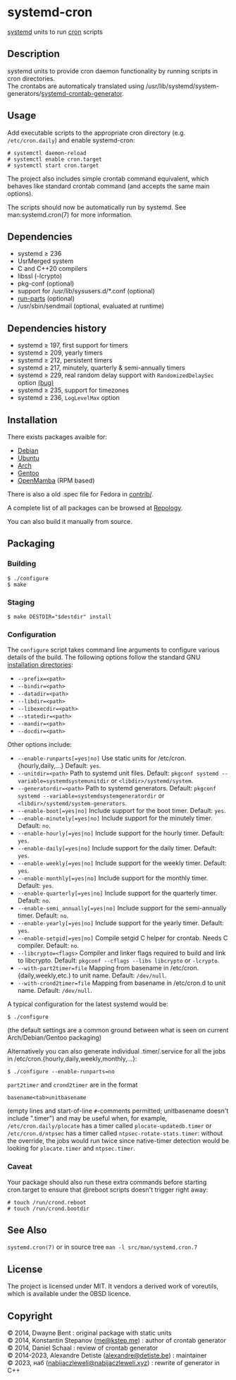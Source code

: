 systemd-cron
================
[systemd][1] units to run [cron][2] scripts

Description
---------------
systemd units to provide cron daemon functionality by running scripts in cron directories.  
The crontabs are automaticaly translated using /usr/lib/systemd/system-generators/[systemd-crontab-generator][6].

Usage
---------
Add executable scripts to the appropriate cron directory (e.g. `/etc/cron.daily`) and enable systemd-cron:

    # systemctl daemon-reload
    # systemctl enable cron.target
    # systemctl start cron.target

The project also includes simple crontab command equivalent, which behaves like standard crontab command (and accepts the same main options).

The scripts should now be automatically run by systemd. See man:systemd.cron(7) for more information.

Dependencies
----------------
* systemd ≥ 236
* UsrMerged system
* C and C++20 compilers
* libssl (-lcrypto)
* pkg-conf (optional)
* support for /usr/lib/sysusers.d/*.conf (optional)
* [run-parts][3] (optional)
* /usr/sbin/sendmail (optional, evaluated at runtime)

Dependencies history
------------------------
* systemd ≥ 197, first support for timers
* systemd ≥ 209, yearly timers
* systemd ≥ 212, persistent timers
* systemd ≥ 217, minutely, quarterly & semi-annually timers
* systemd ≥ 229, real random delay support with `RandomizedDelaySec` option [(bug)][90]
* systemd ≥ 235, support for timezones
* systemd ≥ 236, `LogLevelMax` option

Installation
----------------
There exists packages avaible for:
* [Debian][7]
* [Ubuntu][8]
* [Arch][9]
* [Gentoo][10]
* [OpenMamba][11] (RPM based)

There is also a old .spec file for Fedora in [contrib/][12].

A complete list of all packages can be browsed at [Repology][13].

You can also build it manually from source.


Packaging
--------------

### Building

    $ ./configure
    $ make

### Staging

    $ make DESTDIR="$destdir" install

### Configuration

The `configure` script takes command line arguments to configure various details of the build. The following options
follow the standard GNU [installation directories][4]:

* `--prefix=<path>`
* `--bindir=<path>`
* `--datadir=<path>`
* `--libdir=<path>`
* `--libexecdir=<path>`
* `--statedir=<path>`
* `--mandir=<path>`
* `--docdir=<path>`

Other options include:

* `--enable-runparts[=yes|no]` Use static units for /etc/cron.{hourly,daily,...}
  Default: `yes`.
* `--unitdir=<path>` Path to systemd unit files.
  Default: `pkgconf systemd --variable=systemdsystemunitdir` or `<libdir>/systemd/system`.
* `--generatordir=<path>` Path to systemd generators.
  Default: `pkgconf systemd --variable=systemdsystemgeneratordir` or `<libdir>/systemd/system-generators`.
* `--enable-boot[=yes|no]` Include support for the boot timer.
  Default: `yes`.
* `--enable-minutely[=yes|no]` Include support for the minutely timer.
  Default: `no`.
* `--enable-hourly[=yes|no]` Include support for the hourly timer.
  Default: `yes`.
* `--enable-daily[=yes|no]` Include support for the daily timer.
  Default: `yes`.
* `--enable-weekly[=yes|no]` Include support for the weekly timer.
  Default: `yes`.
* `--enable-monthly[=yes|no]` Include support for the monthly timer.
  Default: `yes`.
* `--enable-quarterly[=yes|no]` Include support for the quarterly timer.
  Default: `no`.
* `--enable-semi_annually[=yes|no]` Include support for the semi-annually timer.
  Default: `no`.
* `--enable-yearly[=yes|no]` Include support for the yearly timer.
  Default: `yes`.
* `--enable-setgid[=yes|no]` Compile setgid C helper for crontab. Needs C compiler.
  Default: `no`.
* `--libcrypto=<flags>` Compiler and linker flags required to build and link to libcrypto.
  Default: `pkgconf --cflags --libs libcrypto` or `-lcrypto`.
* `--with-part2timer=file` Mapping from basename in /etc/cron.{daily,weekly,etc.) to unit name.
  Default: `/dev/null`.
* `--with-crond2timer=file` Mapping from basename in /etc/cron.d to unit name.
  Default: `/dev/null`.

A typical configuration for the latest systemd would be:

    $ ./configure

(the default settings are a common ground between what is seen on current Arch/Debian/Gentoo packaging)

Alternatively you can also generate individual .timer/.service for all the jobs
in /etc/cron.{hourly,daily,weekly,monthly,...}:

    $ ./configure --enable-runparts=no


`part2timer` and `crond2timer` are in the format

    basename<tab>unitbasename

(empty lines and start-of-line `#`-comments permitted; unitbasename doesn't include ".timer") and may be useful when, for example,
`/etc/cron.daily/plocate` has a timer called `plocate-updatedb.timer` or `/etc/cron.d/ntpsec` has a timer called `ntpsec-rotate-stats.timer`:
without the override, the jobs would run twice since native-timer detection would be looking for `plocate.timer` and `ntpsec.timer`.


### Caveat

Your package should also run these extra commands before starting cron.target
to ensure that @reboot scripts doesn't trigger right away:

    # touch /run/crond.reboot
    # touch /run/crond.bootdir

See Also
------------
`systemd.cron(7)` or in source tree `man -l src/man/systemd.cron.7`


License
-----------
The project is licensed under MIT.
It vendors a derived work of voreutils, which is available under the 0BSD licence.


Copyright
-------------
© 2014, Dwayne Bent : original package with static units  
© 2014, Konstantin Stepanov (me@kstep.me) : author of crontab generator  
© 2014, Daniel Schaal : review of crontab generator  
© 2014-2023, Alexandre Detiste (alexandre@detiste.be) : maintainer  
© 2023, наб (nabijaczleweli@nabijaczleweli.xyz) : rewrite of generator in C++  

[1]: http://www.freedesktop.org/wiki/Software/systemd/ "systemd"
[2]: http://en.wikipedia.org/wiki/Cron "cron"
[3]: https://tracker.debian.org/pkg/debianutils "debianutils"
[4]: https://www.gnu.org/prep/standards/html_node/Directory-Variables.html "Directory Variables"
[5]: http://www.freedesktop.org/software/systemd/man/systemd.timer.html#Persistent= "systemd.timer"
[6]: https://github.com/kstep/systemd-crontab-generator "crontab generator"
[7]: http://packages.debian.org/systemd-cron
[8]: http://packages.ubuntu.com/search?suite=all&searchon=names&keywords=systemd-cron
[9]: https://aur.archlinux.org/packages/systemd-cron
[10]: https://packages.gentoo.org/package/sys-process/systemd-cron
[11]: https://openmamba.org/en/packages/?tag=devel&pkg=systemd-cron.source
[12]: https://github.com/systemd-cron/systemd-cron/blob/master/contrib/systemd-cron.spec
[13]: https://repology.org/project/systemd-cron/packages

[90]: https://bugs.freedesktop.org/show_bug.cgi?id=82084
